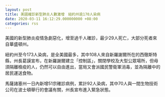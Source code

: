 ```yaml
---
layout: post
title: 美國確診新型肺炎人數激增　紐約州逾170人染病
date: 2020-03-11 16:12:29.000000000 +08:00
categories: rss
---
```


美國的新型肺炎疫情急劇惡化，增至過千人確診，最少29人死亡，大部分死者來自華盛頓州。

紐約州至今173人染病，是全美國最多，其中108人來自新羅謝爾所在的西徹斯特縣，州長葛謨宣布，在新羅謝爾建立「控制區」，關閉學校及大型公眾場所，但毋須隔離檢疫的人，仍然可以自由進出，當局又會派國民警衛軍消毒，並為隔離中的居民運送食物。

馬薩諸塞州一日內新增51宗確診病例，累計92人染病，其中70人與一間生物技術公司在波士頓舉行的會議有關，州長宣布進入緊急狀態。
